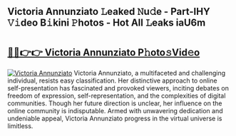 ## Victoria Annunziato 𝙻eaked 𝙽u𝚍e - Part-IHY 𝚅𝚒deo B𝚒kini 𝙿hotos - Hot All 𝙻eaks iaU6m

# <h2><a href="http://ld1w3d.urlbe.top/?page=Victoria+Annunziato">🔗🔗👉👉 Victoria Annunziato P𝚑oto𝚜Vid𝚎o</a></h2>

[![Victoria Annunziato](https://i.imgur.com/eBuTRDB.gif)](http://ld1w3d.urlbe.top/?page=Victoria+Annunziato)
Victoria Annunziato, a multifaceted and challenging individual, resists easy classification. Her distinctive approach to online self-presentation has fascinated and provoked viewers, inciting debates on freedom of expression, self-representation, and the complexities of digital communities. Though her future direction is unclear, her influence on the online community is indisputable. Armed with unwavering dedication and undeniable appeal, Victoria Annunziato progress in the virtual universe is limitless.
